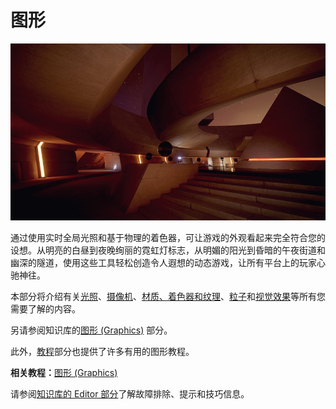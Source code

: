 图形
========

![](../uploads/Main/GraphicsIntroPic.jpg) 

通过使用实时全局光照和基于物理的着色器，可让游戏的外观看起来完全符合您的设想。从明亮的白昼到夜晚绚丽的霓虹灯标志，从明媚的阳光到昏暗的午夜街道和幽深的隧道，使用这些工具轻松创造令人遐想的动态游戏，让所有平台上的玩家心驰神往。

本部分将介绍有关[光照](LightingOverview.html)、[摄像机](CamerasOverview.html)、[材质、着色器和纹理](Shaders.html)、[粒子](ParticleSystems.html)和[视觉效果](comp-Effects.html)等所有您需要了解的内容。

另请参阅知识库的[图形 (Graphics)](https://support.unity3d.com/hc/en-us/categories/200434305-Graphics) 部分。

此外，[教程](http://unity3d.com/learn/tutorials/topics/graphics)部分也提供了许多有用的图形教程。

**相关教程：**[图形 (Graphics)](https://unity3d.com/learn/tutorials/topics/graphics)

请参阅[知识库的 Editor 部分](https://support.unity3d.com/hc/en-us/categories/201964166-Unity-Editor)了解故障排除、提示和技巧信息。

